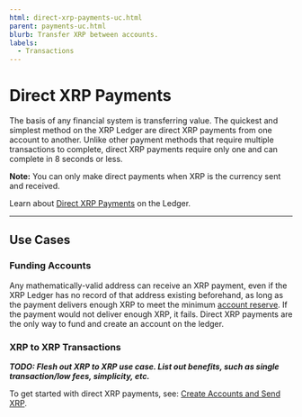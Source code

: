 ```yaml
---
html: direct-xrp-payments-uc.html
parent: payments-uc.html
blurb: Transfer XRP between accounts.
labels:
  - Transactions
---
```

# Direct XRP Payments

The basis of any financial system is transferring value. The quickest and simplest method on the XRP Ledger are direct XRP payments from one account to another. Unlike other payment methods that require multiple transactions to complete, direct XRP payments require only one and can complete in 8 seconds or less.

**Note:** You can only make direct payments when XRP is the currency sent and received.

Learn about [Direct XRP Payments](direct-xrp-payments.html) on the Ledger.

---

## Use Cases

### Funding Accounts

Any mathematically-valid address can receive an XRP payment, even if the XRP Ledger has no record of that address existing beforehand, as long as the payment delivers enough XRP to meet the minimum [account reserve](reserves.html). If the payment would not deliver enough XRP, it fails. Direct XRP payments are the only way to fund and create an account on the ledger.

### XRP to XRP Transactions

***TODO: Flesh out XRP to XRP use case. List out benefits, such as single transaction/low fees, simplicity, etc.***

To get started with direct XRP payments, see: [Create Accounts and Send XRP](create-accounts-send-xrp.html).